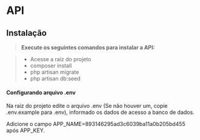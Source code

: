 API
=====================

Instalação
-------------

> **Execute os seguintes comandos para instalar a API:**

> - Acesse a raiz do projeto
> - composer install
> - php artisan migrate
> - php artisan db:seed

#### <i class="icon-file"></i> Configurando arquivo .env

Na raiz do projeto edite o arquivo .env (Se não houver um, copie .env.example para .env), informado os dados de acesso a banco de dados.

Adicione o campo APP_NAME=893146295ad3c6039ba11a0b205bd455 após APP_KEY.
